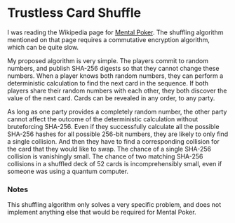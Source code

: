 # Trustless Card Shuffle

I was reading the Wikipedia page for [Mental Poker](https://en.wikipedia.org/wiki/Mental_poker).
The shuffling algorithm mentioned on that page requires a commutative encryption algorithm,
which can be quite slow.

My proposed algorithm is very simple. The players commit to random numbers,
and publish SHA-256 digests so that they cannot change these numbers.
When a player knows both random numbers, they can perform a deterministic calculation
to find the next card in the sequence.
If both players share their random numbers with each other,
they both discover the value of the next card. Cards can be revealed in any order,
to any party.

As long as one party provides a completely random number, the other party cannot
affect the outcome of the deterministic calculation without bruteforcing SHA-256.
Even if they successfully calculate all the possible SHA-256 hashes for all possible
256-bit numbers, they are likely to only find a single collision. And then they have
to find a corresponding collision for the card that they would like to swap.
The chance of a single SHA-256 collision is vanishingly small.
The chance of two matching SHA-256 collisions in a shuffled deck of 52 cards is incomprehensibly small,
even if someone was using a quantum computer.


### Notes

This shuffling algorithm only solves a very specific problem, and does not implement anything
else that would be required for Mental Poker.
